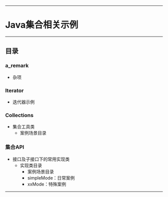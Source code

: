 ------
# Java集合相关示例

------
## 目录
### a_remark
- 杂项
### Iterator
- 迭代器示例
### Collections
- 集合工具类
    - 案例场景目录

### 集合API
- 接口及子接口下的常用实现类
    - 实现类目录
        - 案例场景目录
        - simpleMode：日常案例
        - xxMode：特殊案例

------